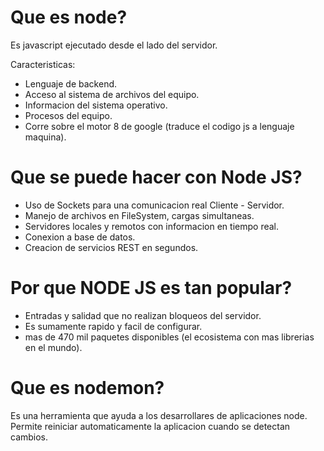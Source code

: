 # Que es node?
Es javascript ejecutado desde el lado del servidor.

Caracteristicas:
- Lenguaje de backend.
- Acceso al sistema de archivos del equipo.
- Informacion del sistema operativo.
- Procesos del equipo.
- Corre sobre el motor 8 de google (traduce el codigo js a lenguaje maquina).

# Que se puede hacer con Node JS?
-  Uso de Sockets para una comunicacion real Cliente - Servidor.
- Manejo de archivos en FileSystem, cargas simultaneas.
- Servidores locales y remotos con informacion en tiempo real.
- Conexion a base de datos.
- Creacion de servicios REST en segundos.

# Por que NODE JS es tan popular?
- Entradas y salidad que no realizan bloqueos del servidor.
- Es sumamente rapido y facil de configurar.
- mas de 470 mil paquetes disponibles (el ecosistema con mas librerias en el mundo).

# Que es nodemon?
Es una herramienta que ayuda a los desarrollares de aplicaciones node. Permite reiniciar automaticamente la aplicacion cuando se detectan cambios.